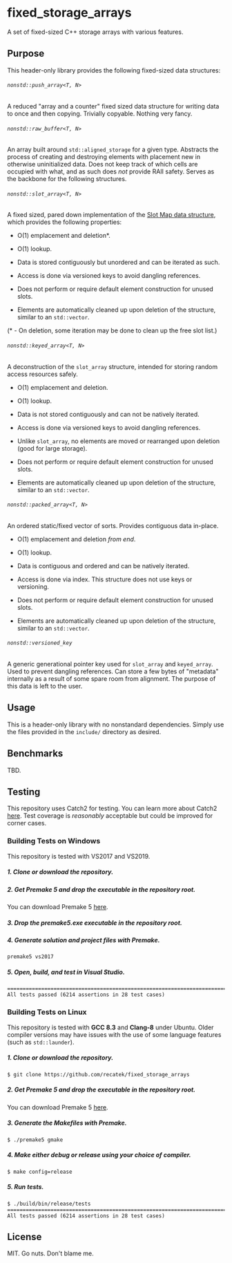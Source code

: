 # fixed_storage_arrays
A set of fixed-sized C++ storage arrays with various features.

## Purpose

This header-only library provides the following fixed-sized data structures:

###### `nonstd::push_array<T, N>`

A reduced "array and a counter" fixed sized data structure for writing data to once and then copying. Trivially copyable. Nothing very fancy.

###### `nonstd::raw_buffer<T, N>`

An array built around `std::aligned_storage` for a given type. Abstracts the process of creating and destroying elements with placement new in otherwise uninitialized data. Does not keep track of which cells are occupied with what, and as such does *not* provide RAII safety. Serves as the backbone for the following structures.

###### `nonstd::slot_array<T, N>`

A fixed sized, pared down implementation of the [Slot Map data structure](https://www.youtube.com/watch?v=SHaAR7XPtNU), which provides the following properties:

- O(1) emplacement and deletion*. 

- O(1) lookup.

- Data is stored contiguously but unordered and can be iterated as such.

- Access is done via versioned keys to avoid dangling references.

- Does not perform or require default element construction for unused slots.

- Elements are automatically cleaned up upon deletion of the structure, similar to an `std::vector`.

(* - On deletion, some iteration may be done to clean up the free slot list.)

###### `nonstd::keyed_array<T, N>`

A deconstruction of the `slot_array` structure, intended for storing random access resources safely.

- O(1) emplacement and deletion.

- O(1) lookup.

- Data is not stored contiguously and can not be natively iterated.

- Access is done via versioned keys to avoid dangling references.

- Unlike `slot_array`, no elements are moved or rearranged upon deletion (good for large storage).

- Does not perform or require default element construction for unused slots.

- Elements are automatically cleaned up upon deletion of the structure, similar to an `std::vector`.

###### `nonstd::packed_array<T, N>`

An ordered static/fixed vector of sorts. Provides contiguous data in-place.

- O(1) emplacement and deletion *from end*.

- O(1) lookup.

- Data is contiguous and ordered and can be natively iterated.

- Access is done via index. This structure does not use keys or versioning.

- Does not perform or require default element construction for unused slots.

- Elements are automatically cleaned up upon deletion of the structure, similar to an `std::vector`.

###### `nonstd::versioned_key`

A generic generational pointer key used for `slot_array` and `keyed_array`. Used to prevent dangling references. Can store a few bytes of "metadata" internally as a result of some spare room from alignment. The purpose of this data is left to the user.

## Usage

This is a header-only library with no nonstandard dependencies. Simply use the files provided in the `include/` directory as desired.

## Benchmarks

TBD.

## Testing

This repository uses Catch2 for testing. You can learn more about Catch2 [here](https://github.com/catchorg/Catch2). Test coverage is *reasonably* acceptable but could be improved for corner cases.

### Building Tests on Windows
This repository is tested with VS2017 and VS2019.

##### 1. Clone or download the repository.

##### 2. Get Premake 5 and drop the executable in the repository root.
You can download Premake 5 [here](https://premake.github.io/download.html).

##### 3. Drop the premake5.exe executable in the repository root.

##### 4. Generate solution and project files with Premake.
```
premake5 vs2017
```

##### 5. Open, build, and test in Visual Studio.
```
===============================================================================
All tests passed (6214 assertions in 28 test cases)
```

### Building Tests on Linux
This repository is tested with **GCC 8.3** and **Clang-8** under Ubuntu. Older compiler versions may have issues with the use of some language features (such as `std::launder`).

##### 1. Clone or download the repository.
```
$ git clone https://github.com/recatek/fixed_storage_arrays
```

##### 2. Get Premake 5 and drop the executable in the repository root.
You can download Premake 5 [here](https://premake.github.io/download.html).

##### 3. Generate the Makefiles with Premake.
```
$ ./premake5 gmake
```

##### 4. Make either debug or release using your choice of compiler.
```
$ make config=release
```

##### 5. Run tests.
```
$ ./build/bin/release/tests
===============================================================================
All tests passed (6214 assertions in 28 test cases)
```

## License

MIT. Go nuts. Don't blame me.
